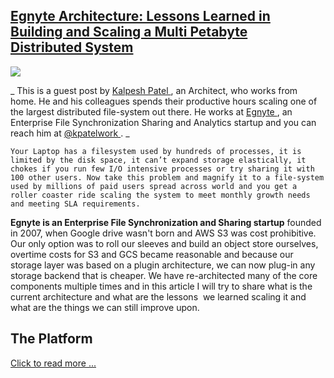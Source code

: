 ## [Egnyte Architecture: Lessons Learned in Building and Scaling a Multi Petabyte Distributed System](/blog/2016/2/15/egnyte-architecture-lessons-learned-in-building-and-scaling.html)

    

    

![](https://c2.staticflickr.com/2/1521/25002347816_f48153605c_o.png)

_    This is a guest post by     [    Kalpesh Patel    ](https://www.linkedin.com/in/kpatelatwork)    , an Architect, who works from home. He and his colleagues spends their productive hours scaling one of the largest distributed file-system out there. He works at     [    Egnyte    ](https://www.egnyte.com/)    , an Enterprise File Synchronization Sharing and Analytics startup and you can reach him at     [    @kpatelwork    ](https://twitter.com/kpatelwork)    .    _

    Your Laptop has a filesystem used by hundreds of processes, it is limited by the disk space, it can’t expand storage elastically, it chokes if you run few I/O intensive processes or try sharing it with 100 other users. Now take this problem and magnify it to a file-system used by millions of paid users spread across world and you get a roller coaster ride scaling the system to meet monthly growth needs and meeting SLA requirements.    

**Egnyte is an Enterprise File Synchronization and Sharing startup** founded in 2007, when Google drive wasn't born and AWS S3 was cost prohibitive. Our only option was to roll our sleeves and build an object store ourselves, overtime costs for S3 and GCS became reasonable and because our storage layer was based on a plugin architecture, we can now plug-in any storage backend that is cheaper. We have re-architected many of the core components multiple times and in this article I will try to share what is the current architecture and what are the lessons  we learned scaling it and what are the things we can still improve upon.

##     The Platform    

[Click to read more ...](/blog/2016/2/15/egnyte-architecture-lessons-learned-in-building-and-scaling.html)

    